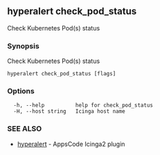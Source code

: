 ## hyperalert check_pod_status

Check Kubernetes Pod(s) status

### Synopsis


Check Kubernetes Pod(s) status

```
hyperalert check_pod_status [flags]
```

### Options

```
  -h, --help          help for check_pod_status
  -H, --host string   Icinga host name
```

### SEE ALSO
* [hyperalert](hyperalert.md)	 - AppsCode Icinga2 plugin



